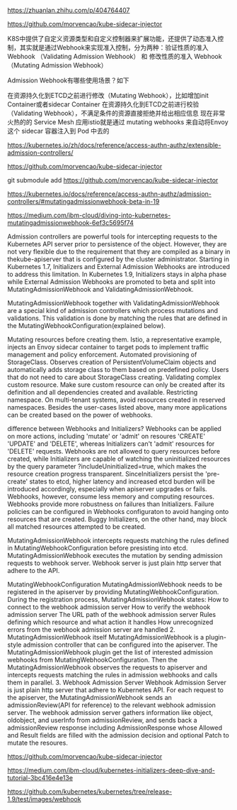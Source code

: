 https://zhuanlan.zhihu.com/p/404764407

https://github.com/morvencao/kube-sidecar-injector

K8S中提供了自定义资源类型和自定义控制器来扩展功能，还提供了动态准入控制，其实就是通过Webhook来实现准入控制，分为两种：验证性质的准入 Webhook （Validating Admission Webhook） 和 修改性质的准入 Webhook （Mutating Admission Webhook）

Admission Webhook有哪些使用场景？如下

在资源持久化到ETCD之前进行修改（Mutating Webhook），比如增加init Container或者sidecar Container
在资源持久化到ETCD之前进行校验（Validating Webhook），不满足条件的资源直接拒绝并给出相应信息
现在非常火热的的 Service Mesh 应用istio就是通过 mutating webhooks 来自动将Envoy这个 sidecar 容器注入到 Pod 中去的


https://kubernetes.io/zh/docs/reference/access-authn-authz/extensible-admission-controllers/

https://github.com/morvencao/kube-sidecar-injector

git submodule add https://github.com/morvencao/kube-sidecar-injector

https://kubernetes.io/docs/reference/access-authn-authz/admission-controllers/#mutatingadmissionwebhook-beta-in-19



https://medium.com/ibm-cloud/diving-into-kubernetes-mutatingadmissionwebhook-6ef3c5695f74

Admission controllers are powerful tools for intercepting requests to the Kubernetes API server prior to persistence of the object. However, they are not very flexible due to the requirement that they are compiled as a binary in thekube-apiserver that is configured by the cluster administrator. Starting in Kubernetes 1.7, Initializers and External Admission Webhooks are introduced to address this limitation. In Kubernetes 1.9, Initializers stays in alpha phase while External Admission Webhooks are promoted to beta and split into MutatingAdmissionWebhook and ValidatingAdmissionWebhook.


MutatingAdmissionWebhook together with ValidatingAdmissionWebhook are a special kind of admission controllers which process mutations and validations. This validation is done by matching the rules that are defined in the MutatingWebhookConfiguration(explained below).



Mutating resources before creating them. Istio, a representative example, injects an Envoy sidecar container to target pods to implement traffic management and policy enforcement.
Automated provisioning of StorageClass. Observes creation of PersistentVolumeClaim objects and automatically adds storage class to them based on predefined policy. Users that do not need to care about StorageClass creating.
Validating complex custom resource. Make sure custom resource can only be created after its definition and all dependencies created and available.
Restricting namespace. On multi-tenant systems, avoid resources created in reserved namespaces.
Besides the user-cases listed above, many more applications can be created based on the power of webhooks.


difference between Webhooks and Initializers?
Webhooks can be applied on more actions, including 'mutate' or 'admit' on resoures 'CREATE' 'UPDATE' and 'DELETE', whereas Initializers can't 'admit' resources for 'DELETE' requests.
Webhooks are not allowed to query resources before created, while Initializers are capable of watching the uninitialized resources by the query parameter ?includeUninitialized=true, which makes the resource creation progress transparent.
SinceInitializers persist the 'pre-create' states to etcd, higher latency and increased etcd burden will be introduced accordingly, especially when apiserver upgrades or fails. Webhooks, however, consume less memory and computing resources.
Webhooks provide more robustness on failures than Initializers. Failure policies can be configured in Webhooks configuraton to avoid hanging onto resources that are created. Buggy Initializers, on the other hand, may block all matched resources attempted to be created.

MutatingAdmissionWebhook intercepts requests matching the rules defined in MutatingWebhookConfiguration before presisting into etcd. MutatingAdmissionWebhook executes the mutation by sending admission requests to webhook server. Webhook server is just plain http server that adhere to the API.


MutatingWebhookConfiguration
MutatingAdmissionWebhook needs to be registered in the apiserver by providing MutatingWebhookConfiguration. During the registration process, MutatingAdmissionWebhook states:
How to connect to the webhook admission server
How to verify the webhook admission server
The URL path of the webhook admission server
Rules defining which resource and what action it handles
How unrecognized errors from the webhook admission server are handled
2. MutatingAdmissionWebhook itself
MutatingAdmissionWebhook is a plugin-style admission controller that can be configured into the apiserver. The MutatingAdmissionWebhook plugin get the list of interested admission webhooks from MutatingWebhookConfiguration. Then the MutatingAdmissionWebhook observes the requests to apiserver and intercepts requests matching the rules in admission webhooks and calls them in parallel.
3. Webhook Admission Server
Webhook Admission Server is just plain http server that adhere to Kubernetes API. For each request to the apiserver, the MutatingAdmissionWebhook sends an admissionReview(API for reference) to the relevant webhook admission server. The webhook admission server gathers information like object, oldobject, and userInfo from admissionReview, and sends back a admissionReview response including AdmissionResponse whose Allowed and Result fields are filled with the admission decision and optional Patch to mutate the resoures.

https://github.com/morvencao/kube-sidecar-injector

https://medium.com/ibm-cloud/kubernetes-initializers-deep-dive-and-tutorial-3bc416e4e13e

https://github.com/kubernetes/kubernetes/tree/release-1.9/test/images/webhook
